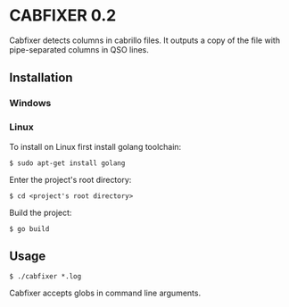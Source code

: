 CABFIXER 0.2
========

Cabfixer detects columns in cabrillo files.
It outputs a copy of the file with pipe-separated
columns in QSO lines.

Installation
------------
### Windows

### Linux
To install on Linux first install golang toolchain:
```
$ sudo apt-get install golang
```
Enter the project's root directory:
```
$ cd <project's root directory>
```
Build the project:
```
$ go build
```

Usage
-----

```
$ ./cabfixer *.log
```

Cabfixer accepts globs in command line arguments.

